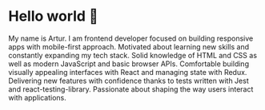 # Hello world :wave:

My name is Artur. I am frontend developer focused on building responsive apps with mobile-first approach. Motivated about learning new skills and constantly expanding my tech stack. Solid knowledge of HTML and CSS as well as modern JavaScript and basic browser APIs. Comfortable building visually appealing interfaces with React and managing state with Redux. Delivering new features with confidence thanks to tests written with Jest and react-testing-library. Passionate about shaping the way users interact with applications. 